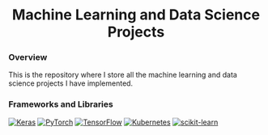 <h1 align="center">
Machine Learning and Data Science Projects

### Overview
This is the repository where I store all the machine learning and data science projects I have implemented.

<!-- Typing SVG by DenverCoder1 - https://github.com/DenverCoder1/readme-typing-svg -->
<p align="center">
 

  
### Frameworks and Libraries

<p>
    <a href="#"><img alt="Keras" src="https://img.shields.io/badge/Keras-D00000.svg?style=for-the-badge&logo=Keras&logoColor=white"></a>
    <a href="#"><img alt="PyTorch" src="https://img.shields.io/badge/PyTorch-EE4C2C.svg?style=for-the-badge&logo=PyTorch&logoColor=white"></a>
    <a href="#"><img alt="TensorFlow" src="https://img.shields.io/badge/TensorFlow-FF6F00.svg?style=for-the-badge&logo=TensorFlow&logoColor=white"></a>
    <a href="#"><img alt="Kubernetes" src="https://img.shields.io/badge/Kubernetes-326CE5.svg?style=for-the-badge&logo=Kubernetes&logoColor=white"></a>
    <a href="#"><img alt="scikit-learn" src="https://img.shields.io/badge/scikit--learn-%23F7931E.svg?style=for-the-badge&logo=scikit-learn&logoColor=white"></a>
